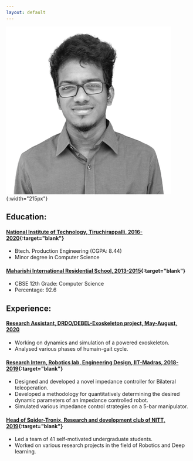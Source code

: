 ```yaml
---
layout: default
---
```

![alt](assets/img/senthur.png){:width="215px"}
&nbsp;
## Education:
#### [National Institute of Technology, Tiruchirappalli, 2016-2020](https://www.nitt.edu/){:target="blank"}
* Btech. Production Engineering (CGPA: 8.44)
* Minor degree in Computer Science

#### [Maharishi International Residential School, 2013-2015](http://www.maharishiirschennai.com/home/){:target="blank"}
* CBSE 12th Grade: Computer Science
* Percentage: 92.6

## Experience:
#### [Research Assistant, DRDO/DEBEL-Exoskeleton project, May-August, 2020](#)
* Working on dynamics and simulation of a powered exoskeleton.
* Analysed various phases of humain-gait cycle.

#### [Research Intern, Robotics lab, Engineering Design, IIT-Madras, 2018-2019](https://ed.iitm.ac.in/~robotics_lab/index.html){:target="blank"}
* Designed and developed a novel impedance controller for Bilateral teleoperation.
* Developed a methodology for quantitatively determining the desired dynamic parameters of an impedance controlled robot.
* Simulated various impedance control strategies on a 5-bar manipulator.

#### [Head of Spider-Tronix, Research and development club of NITT, 2019](https://spider.nitt.edu/){:target="blank"}
* Led a team of 41 self-motivated undergraduate students.
* Worked on various research projects in the field of Robotics and Deep learning.

